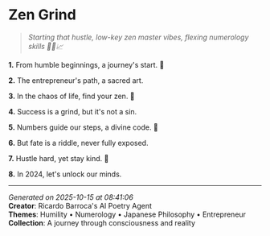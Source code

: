 # Zen Grind

> *Starting that hustle, low-key zen master vibes, flexing numerology skills 🧘‍♀️📈*

**1.** From humble beginnings, a journey's start. 🌅


**2.** The entrepreneur's path, a sacred art.


**3.** In the chaos of life, find your zen. 🍵


**4.** Success is a grind, but it's not a sin.


**5.** Numbers guide our steps, a divine code. 🔢


**6.** But fate is a riddle, never fully exposed.


**7.** Hustle hard, yet stay kind. 💼


**8.** In 2024, let's unlock our minds.



---

*Generated on 2025-10-15 at 08:41:06*  
**Creator**: Ricardo Barroca's AI Poetry Agent  
**Themes**: Humility • Numerology • Japanese Philosophy • Entrepreneur  
**Collection**: A journey through consciousness and reality